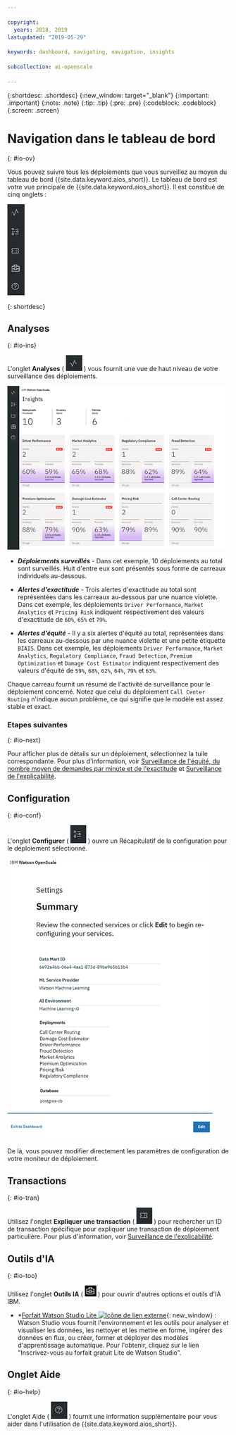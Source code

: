 ```yaml
---

copyright:
  years: 2018, 2019
lastupdated: "2019-05-29"

keywords: dashboard, navigating, navigation, insights

subcollection: ai-openscale

---
```


{:shortdesc: .shortdesc}
{:new_window: target="_blank"}
{:important: .important}
{:note: .note}
{:tip: .tip}
{:pre: .pre}
{:codeblock: .codeblock}
{:screen: .screen}

# Navigation dans le tableau de bord
{: #io-ov}

Vous pouvez suivre tous les déploiements que vous surveillez au moyen du tableau de bord {{site.data.keyword.aios_short}}. Le tableau de bord est votre vue principale de {{site.data.keyword.aios_short}}. Il est constitué de cinq onglets :

  ![Onglets Analyse](images/insight-tabs.png)

{: shortdesc}

## Analyses
{: #io-ins}

L'onglet **Analyses**
( ![Tableau de bord Analyse](images/insight-dash-tab.png) )
vous fournit une vue de haut niveau de votre surveillance des déploiements.

  ![Tableau de bord Analyse](images/insight-dashboard.png)

- ***Déploiements surveillés*** -  Dans cet exemple, 10 déploiements au total sont surveillés. Huit d'entre eux sont présentés sous forme de carreaux individuels au-dessous.

- ***Alertes d'exactitude*** - Trois alertes d'exactitude au total sont représentées dans les carreaux au-dessous par une nuance violette. Dans cet exemple, les déploiements `Driver Performance`, `Market Analytics` et `Pricing Risk`
indiquent respectivement des valeurs d'exactitude de `60%`, `65%` et `79%`.

- ***Alertes d'équité*** - Il y a six alertes d'équité au total,
représentées dans les carreaux au-dessous par une nuance violette et une petite étiquette `BIAIS`. Dans cet exemple, les déploiements `Driver Performance`, `Market Analytics`, `Regulatory Compliance`,
`Fraud Detection`, `Premium Optimization` et `Damage Cost Estimator`
indiquent respectivement des valeurs d'équité de
`59%`, `68%`, `62%`, `64%`, `79%` et `63%`.

Chaque carreau fournit un résumé de l'activité de surveillance pour le déploiement concerné. Notez que celui du déploiement `Call Center Routing` n'indique aucun problème, ce qui signifie que le modèle est assez stable et exact.

### Etapes suivantes
{: #io-next}

Pour afficher plus de détails sur un déploiement, sélectionnez la tuile correspondante. Pour plus d'information, voir
[Surveillance de l'équité, du nombre moyen de demandes par minute et de l'exactitude](/docs/services/ai-openscale?topic=ai-openscale-it-ov)
et [Surveillance de l'explicabilité](/docs/services/ai-openscale?topic=ai-openscale-ie-ov).

## Configuration
{: #io-conf}

L'onglet **Configurer** ( ![Onglet Configurer](images/insight-config-tab.png) )
ouvre un Récapitulatif de la configuration pour le déploiement sélectionné.

  ![Récapitulatif de la configuration](images/insight-config-summary.png)

De là, vous pouvez modifier directement les paramètres de configuration de votre moniteur de déploiement.

## Transactions
{: #io-tran}

Utilisez l'onglet **Expliquer une transaction** ( ![Onglet Expliquer une transaction](images/insight-transact-tab.png) ) pour rechercher un ID de transaction spécifique pour expliquer une transaction de déploiement particulière. Pour plus d'information, voir [Surveillance de l'explicabilité](/docs/services/ai-openscale?topic=ai-openscale-ie-ov).

## Outils d'IA
{: #io-too}

Utilisez l'onglet **Outils IA** ( ![Onglet Outils d'IA](images/aitools.png) ) pour ouvrir d'autres options et outils d'IA IBM. 

- *[Forfait Watson Studio Lite
![Icône de lien externe](../../icons/launch-glyph.svg "Icône de lien externe")](https://dataplatform.cloud.ibm.com/registration/stepone?apps=all&context=wdp){: new_window} :
Watson Studio vous fournit l'environnement et les outils pour analyser et visualiser les données,
les nettoyer et les mettre en forme,
ingérer des données en flux, ou créer, former et déployer des modèles d'apprentissage automatique. Pour l'obtenir, cliquez sur le lien "Inscrivez-vous au forfait gratuit Lite de Watson Studio".

## Onglet Aide
{: #io-help}

L'onglet Aide ( ![Onglet Transactions](images/insight-help-tab.png) )
fournit une information supplémentaire pour vous aider dans l'utilisation de {{site.data.keyword.aios_short}}.
